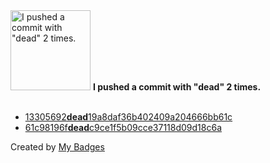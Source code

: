 <img src="https://my-badges.github.io/my-badges/dead-commit.png" alt="I pushed a commit with &quot;dead&quot; 2 times." title="I pushed a commit with &quot;dead&quot; 2 times." width="128">
<strong>I pushed a commit with &quot;dead&quot; 2 times.</strong>
<br><br>

- <a href="https://github.com/andrewjswan/snmp2mqtt/commit/13305692dead19a8daf36b402409a204666bb61c">13305692<strong>dead</strong>19a8daf36b402409a204666bb61c</a>
- <a href="https://github.com/andrewjswan/MediaPortal-1/commit/61c98196fdeadc9ce1f5b09cce37118d09d18c6a">61c98196f<strong>dead</strong>c9ce1f5b09cce37118d09d18c6a</a>


Created by <a href="https://github.com/my-badges/my-badges">My Badges</a>